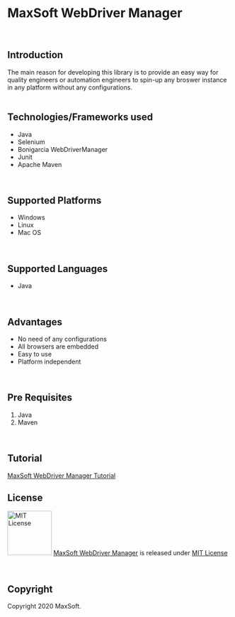 # MaxSoft WebDriver Manager
<br />

## Introduction
The main reason for developing this library is to provide an easy way for quality engineers or automation engineers to spin-up any broswer instance in any platform without any configurations.
<br /><br />

## Technologies/Frameworks used
- Java
- Selenium
- Bonigarcia WebDriverManager
- Junit
- Apache Maven
<br />

## Supported Platforms
- Windows
- Linux
- Mac OS
<br />

## Supported Languages
- Java
<br />

## Advantages
- No need of any configurations
- All browsers are embedded
- Easy to use
- Platform independent
<br />

## Pre Requisites
1. Java
2. Maven
<br />

## Tutorial
[MaxSoft WebDriver Manager Tutorial](https://medium.com/maxsoft-webdriver-manager/maxsoft-webdriver-manager-37cd482adab2)
<br />

## License
<img src="https://upload.wikimedia.org/wikipedia/commons/thumb/0/0b/License_icon-mit-2.svg/2000px-License_icon-mit-2.svg.png" alt="MIT License" width="100" height="100"/> [MaxSoft WebDriver Manager](https://medium.com/maxsoft-webdriver-manager) is released under [MIT License](https://opensource.org/licenses/MIT)

<br />

## Copyright
Copyright 2020 MaxSoft.
